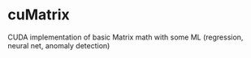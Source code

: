 cuMatrix
========

CUDA implementation of basic Matrix math with some ML (regression, neural net, anomaly detection)